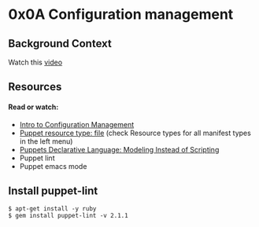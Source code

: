 # 0x0A Configuration management

## Background Context
Watch this [video](https://www.youtube.com/watch?v=ogYLFyp68cI&feature=youtu.be)

## Resources
#### Read or watch:

* [Intro to Configuration Management](https://www.digitalocean.com/community/tutorials/an-introduction-to-configuration-management)
* [Puppet resource type: file](https://puppet.com/docs/puppet/3.8/types/file.html#file-attribute-owner) (check Resource types for all manifest types in the left menu)
* [Puppets Declarative Language: Modeling Instead of Scripting](https://puppet.com/blog/puppets-declarative-language-modeling-instead-of-scripting/)
* Puppet lint
* Puppet emacs mode

## Install puppet-lint

````
$ apt-get install -y ruby
$ gem install puppet-lint -v 2.1.1
````